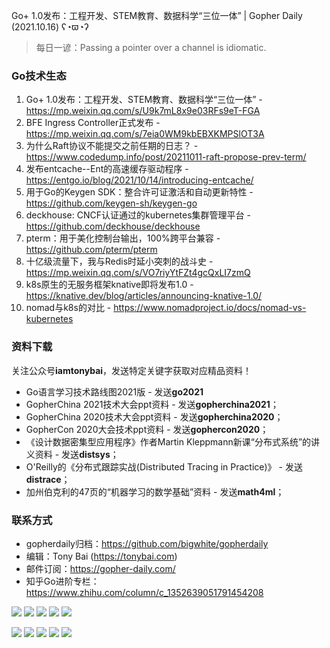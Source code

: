 Go+ 1.0发布：工程开发、STEM教育、数据科学“三位一体”  | Gopher Daily (2021.10.16) ʕ◔ϖ◔ʔ

>每日一谚：Passing a pointer over a channel is idiomatic.

### Go技术生态

1. Go+ 1.0发布：工程开发、STEM教育、数据科学“三位一体” - https://mp.weixin.qq.com/s/U9k7mL8x9e03RFs9eT-FGA
2. BFE Ingress Controller正式发布 - https://mp.weixin.qq.com/s/7eia0WM9kbEBXKMPSlOT3A
3. 为什么Raft协议不能提交之前任期的日志？ - https://www.codedump.info/post/20211011-raft-propose-prev-term/
4. 发布entcache--Ent的高速缓存驱动程序 - https://entgo.io/blog/2021/10/14/introducing-entcache/
5. 用于Go的Keygen SDK：整合许可证激活和自动更新特性 - https://github.com/keygen-sh/keygen-go
6. deckhouse: CNCF认证通过的kubernetes集群管理平台 - https://github.com/deckhouse/deckhouse
7. pterm：用于美化控制台输出，100%跨平台兼容 - https://github.com/pterm/pterm
8. 十亿级流量下，我与Redis时延小突刺的战斗史 - https://mp.weixin.qq.com/s/VO7riyYtFZt4gcQxLI7zmQ
9. k8s原生的无服务框架knative即将发布1.0 - https://knative.dev/blog/articles/announcing-knative-1.0/
10. nomad与k8s的对比 - https://www.nomadproject.io/docs/nomad-vs-kubernetes

### 资料下载

关注公众号**iamtonybai**，发送特定关键字获取对应精品资料！

* Go语言学习技术路线图2021版 - 发送**go2021**
* GopherChina 2021技术大会ppt资料 - 发送**gopherchina2021**；
* GopherChina 2020技术大会ppt资料 - 发送**gopherchina2020**；
* GopherCon 2020大会技术ppt资料 - 发送**gophercon2020**；
* 《设计数据密集型应用程序》作者Martin Kleppmann新课“分布式系统”的讲义资料 - 发送**distsys**；
* O'Reilly的《分布式跟踪实战(Distributed Tracing in Practice)》 - 发送**distrace**；
* 加州伯克利的47页的“机器学习的数学基础”资料 - 发送**math4ml**；

### 联系方式

* gopherdaily归档：https://github.com/bigwhite/gopherdaily
* 编辑：Tony Bai (https://tonybai.com)
* 邮件订阅：https://gopher-daily.com/
* 知乎Go进阶专栏：https://www.zhihu.com/column/c_1352639051791454208

![](http://image.tonybai.com/img/tonybai/go-first-course-banner.png)
![](http://image.tonybai.com/img/tonybai/imooc-go-column-pgo-with-qr.jpg)
![](http://image.tonybai.com/img/tonybai/imooc-k8s-practice-with-qr.jpg)
![](http://image.tonybai.com/img/tonybai/gopher-tribe-zsxq-small-card.png)
![](http://image.tonybai.com/img/tonybai/iamtonybai-wechat-qr.png)


![](https://mmbiz.qpic.cn/mmbiz_png/cH6WzfQ94mb54jsFJZ3Knmz8obUsf3PBShthmdSw5E01TcYmUReGkj0BWpxHak1HlnlzHvLmKax53YSGr7aNlA/0?wx_fmt=png)
![](https://mmbiz.qpic.cn/mmbiz_jpg/cH6WzfQ94mb54jsFJZ3Knmz8obUsf3PBDKyzaL44T9g1YiaYeujWa3QRrVC21SnO9h9qc2ia6ibyicc6LUdnD0ibymw/0?wx_fmt=jpeg)
![](https://mmbiz.qpic.cn/mmbiz_jpg/cH6WzfQ94mb54jsFJZ3Knmz8obUsf3PBVkLTWauQTKuwBfDjBzRvcPibRvN9xPCZyPDuz4oalon271El1nVHQNA/0?wx_fmt=jpeg)
![](https://mmbiz.qpic.cn/mmbiz_png/cH6WzfQ94mb54jsFJZ3Knmz8obUsf3PBIMyZScLjHJSVL4jnaGBSFYZNhRQEwdUoGsAISHfVKfCHhWPic8yY0Ow/0?wx_fmt=png)
![](https://mmbiz.qpic.cn/mmbiz_png/cH6WzfQ94mb54jsFJZ3Knmz8obUsf3PBrSoqeMvoWCticN2cpU64fJ0FYQdXJhP7ia7WRh8628uOAsQYeE2NibRRw/0?wx_fmt=png)


